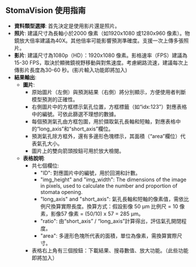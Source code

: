 ## StomaVision 使用指南

- **資料類型選擇**: 首先決定是使用影片還是照片。
- **照片**: 建議尺寸為長軸小於2000 像素（如1920x1080 或1280x960 像素）。物鏡放大倍率建議為40X。其他倍率可能影響預測準確度。支援一次上傳多張照片。
- **影片**: 建議尺寸為1080p（HD）：1920x1080 像素。影格速率（FPS）建議為15-30 FPS，取決於顯微鏡視野移動與對焦速度。考慮網路流速，建議每次上傳影片長度為30-60 秒。(影片輸入功能即將加入)
- **結果輸出**:
  - **圖片**:
    - 原始圖片（左側）與預測結果（右側）將分別顯示，方便使用者判斷模型預測的正確性。
    - 右側圖片中的方框標示氣孔位置，方框標籤（如“idx:123”）對應表格中的編號。可依此篩選不理想的數據。
    - 每個預測氣孔由方框包圍，用於擷取氣孔長軸和短軸，對應表格中的“long_axis”和“short_axis”欄位。
    - 預測氣孔除方框外，還有多邊形色塊標示，其面積（“area”欄位）代表氣孔大小。
    - 圖片上的雙向箭頭按鈕可用於放大檢閱。
  - **表格說明**:
    - 共七個欄位:
      - "ID": 對應圖片中的編號，用於回溯和計數。
      - "img_height" and "img_width": The dimensions of the image in pixels, used to calculate the number and proportion of stomata opening.
      - "long_axis" and "short_axis": 氣孔長軸和短軸的像素值，需依比例尺換算實際長度。換算方式：假設影像 50 μm 比例尺 = 10 像素，影像57 像素 = (50/10) x 57 = 285 μm。
      - "ratio": 由“short_axis” / “long_axis”計算得出，評估氣孔開閉程度。
      - "area": 多邊形色塊所代表的面積，單位為像素，需換算實際尺寸。
    - 表格右上角有三個按鈕：下載結果、搜尋數值、放大功能。（此些功能即將加入）